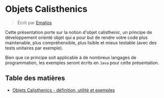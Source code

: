 # Objets Calisthenics

> Écrit par [Emalios](https://github.com/Emalios)

Cette présentation porte sur la notion d'objet calisthenic, un principe de développement orienté objet qui a pour but de rendre votre code plus maintenable, plus compréhensible, plus lisible et mieux testable (avec des tests unitaires par exemple). <br>

Bien que ce principe soit applicable à de nombreux langages de programmation, les exemples seront écrits en `Java` pour cette présentation.

## Table des matières

- [Objets Calisthenics - définition, utilité et exemples](fr/CALISTHENICS_OBJECTS.MD)
